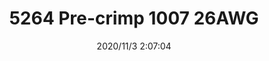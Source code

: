 ﻿---
layout: post 
title: 5264 Pre-crimp 1007 26AWG
tags: 5264
categories: wire-harness
overview: 
part_number: 7-5264-0001
thumb_img: static/202011/480-thumb-20201103100758.jpg
small_img: static/202011/480-20201103100758.jpg
date: 2020/11/3 2:07:04
---



